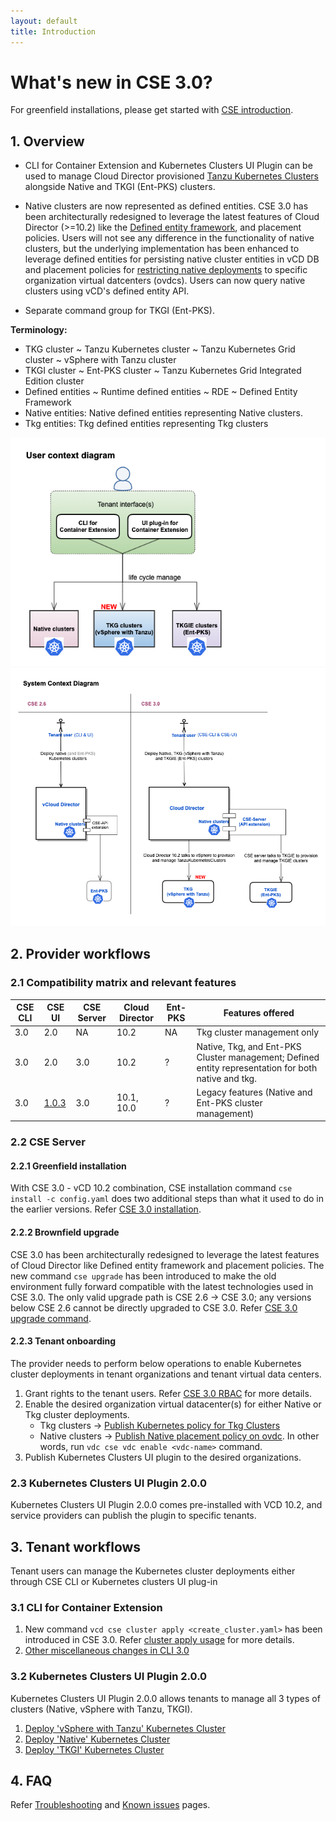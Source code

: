 ```yaml
---
layout: default
title: Introduction
---
```

# What's new in CSE 3.0?

For greenfield installations, please get started with [CSE introduction](INTRO.html).
<a name="overview"></a>
## 1. Overview
* CLI for Container Extension and Kubernetes Clusters UI Plugin can be used to
manage Cloud Director provisioned [Tanzu Kubernetes Clusters](https://docs-staging.vmware.com/en/draft/VMware-Cloud-Director/10.2/VMware-Cloud-Director-Service-Provider-Admin-Portal-Guide/GUID-E9839D4E-3024-445E-9D08-372113CF6FE0.html)
 alongside Native and TKGI (Ent-PKS) clusters.

* Native clusters are now represented as defined entities. CSE 3.0 has been
architecturally redesigned to leverage the latest features of Cloud Director
(>=10.2) like the [Defined entity framework](https://docs-staging.vmware.com/en/draft/VMware-Cloud-Director/10.2/VMware-Cloud-Director-Service-Provider-Admin-Portal-Guide/GUID-0749DEA0-08A2-4F32-BDD7-D16869578F96.html),
and placement policies. Users will not see any difference in the functionality
of native clusters, but the underlying implementation has been enhanced to
leverage defined entities for persisting native cluster entities in vCD DB and
placement policies for [restricting native  deployments](TEMPLATE_MANAGEMENT.html#restrict_templates)
to specific organization virtual datcenters (ovdcs). Users can now query native
clusters using vCD's defined entity API.

* Separate command group for TKGI (Ent-PKS).

**Terminology:**
* TKG cluster ~ Tanzu Kubernetes  cluster ~ Tanzu Kubernetes Grid cluster ~ vSphere with Tanzu cluster
* TKGI cluster ~ Ent-PKS cluster ~ Tanzu Kubernetes Grid Integrated Edition cluster
* Defined entities ~ Runtime defined entities ~ RDE ~ Defined Entity Framework
* Native entities: Native defined entities representing Native clusters.
* Tkg entities: Tkg defined entities representing Tkg clusters

![user-ctx](img/cse30-user-ctx.png)
![system-ctx](img/cse30-system-ctx.png)

<a name="provider-workflows"></a>
## 2. Provider workflows

<a name="cse30-compatibility-matrix"></a>
### 2.1 Compatibility matrix and relevant features

| CSE CLI | CSE UI | CSE Server | Cloud Director | Ent-PKS | Features offered                                                                                    |
|---------|--------|------------|----------------|---------|-----------------------------------------------------------------------------------------------------|
| 3.0     | 2.0    | NA         | 10.2           | NA      | Tkg cluster management only                                                                         |
| 3.0     | 2.0    | 3.0        | 10.2           | ?       | Native, Tkg, and Ent-PKS Cluster management; Defined entity representation for both native and tkg. |
| 3.0     | [1.0.3](./CSE_UI_PLUGIN.md)  | 3.0        | 10.1, 10.0     | ?       | Legacy features (Native and Ent-PKS cluster management)                                             |

### 2.2 CSE Server
#### 2.2.1 Greenfield installation
With CSE 3.0 - vCD 10.2 combination, CSE installation command
`cse install -c config.yaml` does two additional steps than what it used to do
in the earlier versions. Refer [CSE 3.0 installation](CSE_SERVER_MANAGEMENT.html#cse30-greenfield).

#### 2.2.2 Brownfield upgrade
CSE 3.0 has been architecturally redesigned to leverage the latest features of
Cloud Director like Defined entity framework and placement policies. The new
command `cse upgrade` has been introduced to make the old environment fully
forward compatible with the latest technologies used in CSE 3.0. The only
valid upgrade path is CSE 2.6 → CSE 3.0; any versions below CSE 2.6 cannot be
directly upgraded to CSE 3.0. Refer [CSE 3.0 upgrade command](CSE_SERVER_MANAGEMENT.html#cse30-upgrade-cmd).

#### 2.2.3 Tenant onboarding
The provider needs to perform below operations to enable Kubernetes cluster
deployments in tenant organizations and tenant virtual data centers.
1. Grant rights to the tenant users. Refer [CSE 3.0 RBAC](RBAC.html#DEF-RBAC) for more details.
2. Enable the desired organization virtual datacenter(s) for either Native or Tkg cluster deployments.
    * Tkg clusters → [Publish Kubernetes policy for Tkg Clusters](https://docs-staging.vmware.com/en/draft/VMware-Cloud-Director/10.2/VMware-Cloud-Director-Service-Provider-Admin-Portal-Guide/GUID-E9839D4E-3024-445E-9D08-372113CF6FE0.html)
    * Native clusters → [Publish Native placement policy on ovdc](TEMPLATE_MANAGEMENT.html#restrict_templates).
    In other words, run `vdc cse vdc enable <vdc-name>` command.
3. Publish Kubernetes Clusters UI plugin to the desired organizations.

### 2.3 Kubernetes Clusters UI Plugin 2.0.0

Kubernetes Clusters UI Plugin 2.0.0 comes pre-installed with VCD 10.2, and service providers can publish the plugin to specific tenants.

## 3. Tenant workflows
Tenant users can manage the Kubernetes cluster deployments either through CSE CLI or Kubernetes clusters UI plug-in

### 3.1 CLI for Container Extension
1. New command `vcd cse cluster apply <create_cluster.yaml>` has been introduced
 in CSE 3.0. Refer [cluster apply usage](CLUSTER_MANAGEMENT.html#cse30_cluster_apply) for more details.
2. [Other miscellaneous changes in CLI 3.0](CLUSTER_MANAGEMENT.html#cse30_cli_changes)

### 3.2 Kubernetes Clusters UI Plugin 2.0.0

Kubernetes Clusters UI Plugin 2.0.0 allows tenants to manage all 3 types of clusters (Native, vSphere with Tanzu, TKGI).

1. [Deploy 'vSphere with Tanzu' Kubernetes Cluster](https://docs-staging.vmware.com/en/draft/VMware-Cloud-Director/10.2/VMware-Cloud-Director-Tenant-Portal-Guide/GUID-CA4A2F24-3E7C-4992-9E54-61AB8A4B80E7.html)
2. [Deploy 'Native' Kubernetes Cluster](https://docs-staging.vmware.com/en/draft/VMware-Cloud-Director/10.2/VMware-Cloud-Director-Tenant-Portal-Guide/GUID-F831C6A1-8280-4376-A6D9-9D997D987E91.html)
3. [Deploy 'TKGI' Kubernetes Cluster](https://docs-staging.vmware.com/en/draft/VMware-Cloud-Director/10.2/VMware-Cloud-Director-Tenant-Portal-Guide/GUID-1BDF9D95-1484-4C9D-8748-26C8FC773530.html)

<a name="faq"></a>
## 4. FAQ
Refer [Troubleshooting](TROUBLESHOOTING.html) and [Known issues](KNOWN_ISSUES.html) pages.
